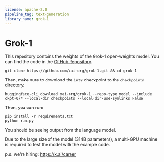 ```yaml
---
license: apache-2.0
pipeline_tag: text-generation
library_name: grok-1
---
```

# Grok-1

This repository contains the weights of the Grok-1 open-weights model. You can find the code in the [GitHub Repository](https://github.com/xai-org/grok-1/tree/main).

```shell
git clone https://github.com/xai-org/grok-1.git && cd grok-1
```

Then, make sure to download the `int8` checkpoint to the `checkpoints` directory:

```shell
huggingface-cli download xai-org/grok-1 --repo-type model --include ckpt-0/* --local-dir checkpoints --local-dir-use-symlinks False
```

Then, you can run:

```shell
pip install -r requirements.txt
python run.py
```

You should be seeing output from the language model.

Due to the large size of the model (314B parameters), a multi-GPU machine is required to test the model with the example code.

p.s. we're hiring: https://x.ai/career
